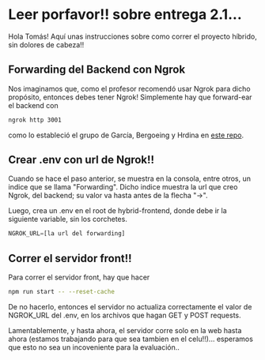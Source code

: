 # Leer porfavor!! sobre entrega 2.1...

Hola Tomás! Aquí unas instrucciones sobre como correr el proyecto híbrido, sin dolores de cabeza!!

## Forwarding del Backend con Ngrok

Nos imaginamos que, como el profesor recomendó usar Ngrok para dicho propósito, entonces debes tener Ngrok! Simplemente hay que forward-ear el backend con

```sh
ngrok http 3001
```

como lo estableció el grupo de García, Bergoeing y Hrdina en [este repo](https://github.com/icc4203-202420/ngrok-tutorial).

## Crear .env con url de Ngrok!!

Cuando se hace el paso anterior, se muestra en la consola, entre otros, un indice que se llama "Forwarding". Dicho indice muestra la url que creo Ngrok, del backend; su valor va hasta antes de la flecha "->".

Luego, crea un .env en el root de hybrid-frontend, donde debe ir la siguiente variable, sin los corchetes.

```js
NGROK_URL=[la url del forwarding]
```

## Correr el servidor front!!

Para correr el servidor front, hay que hacer

```sh
npm run start -- --reset-cache
```

De no hacerlo, entonces el servidor no actualiza correctamente el valor de NGROK_URL del .env, en los archivos que hagan GET y POST requests.

Lamentablemente, y hasta ahora, el servidor corre solo en la web hasta ahora (estamos trabajando para que sea tambien en el celu!!)... esperamos que esto no sea un incoveniente para la evaluación..